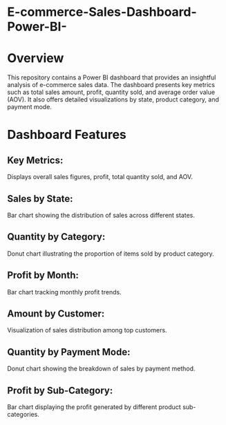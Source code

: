 # E-commerce-Sales-Dashboard-Power-BI-
# Overview
This repository contains a Power BI dashboard that provides an insightful analysis of e-commerce sales data. The dashboard presents key metrics such as total sales amount, profit, quantity sold, and average order value (AOV). It also offers detailed visualizations by state, product category, and payment mode.

# Dashboard Features
## Key Metrics:
Displays overall sales figures, profit, total quantity sold, and AOV.
## Sales by State:
Bar chart showing the distribution of sales across different states.
## Quantity by Category: 
Donut chart illustrating the proportion of items sold by product category.
## Profit by Month: 
Bar chart tracking monthly profit trends.
## Amount by Customer: 
Visualization of sales distribution among top customers.
## Quantity by Payment Mode:
Donut chart showing the breakdown of sales by payment method.
## Profit by Sub-Category:
Bar chart displaying the profit generated by different product sub-categories.

